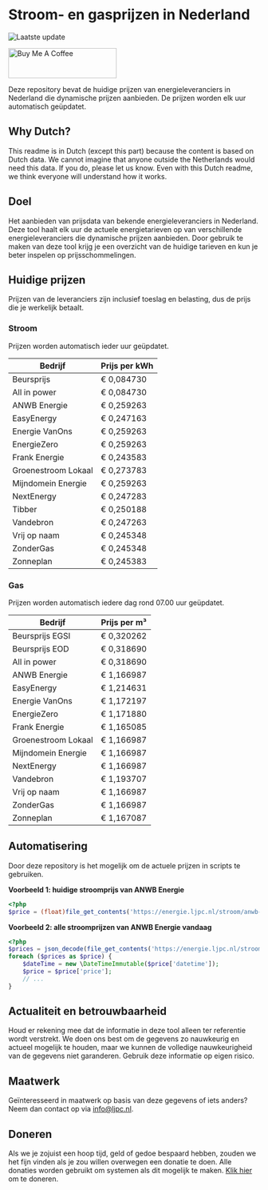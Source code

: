 # Stroom- en gasprijzen in Nederland

![Laatste update](https://img.shields.io/badge/laatste%20update-2025--07--06%2006%3A00%20CET-brightgreen)

<a href="https://www.buymeacoffee.com/Lars-" target="_blank"><img src="https://cdn.buymeacoffee.com/buttons/v2/default-orange.png" alt="Buy Me A Coffee" height="60" style="height: 60px !important;width: 217px !important;" ></a>

Deze repository bevat de huidige prijzen van energieleveranciers in Nederland die dynamische prijzen aanbieden. De prijzen worden elk uur automatisch geüpdatet.

## Why Dutch?

This readme is in Dutch (except this part) because the content is based on Dutch data. We cannot imagine that anyone outside the Netherlands would need this data. If you do, please let us know. Even with this Dutch readme, we think
everyone will understand how it works.

## Doel

Het aanbieden van prijsdata van bekende energieleveranciers in Nederland. Deze tool haalt elk uur de actuele energietarieven op van verschillende energieleveranciers die dynamische prijzen aanbieden. Door gebruik te maken van deze tool
krijg je een overzicht van de huidige tarieven en kun je beter inspelen op prijsschommelingen.

## Huidige prijzen

Prijzen van de leveranciers zijn inclusief toeslag en belasting, dus de prijs die je werkelijk betaalt.

### Stroom

Prijzen worden automatisch ieder uur geüpdatet.

 Bedrijf | Prijs per kWh 
---------|---------------
Beursprijs | € 0,084730
All in power | € 0,084730
ANWB Energie | € 0,259263
EasyEnergy | € 0,247163
Energie VanOns | € 0,259263
EnergieZero | € 0,259263
Frank Energie | € 0,243583
Groenestroom Lokaal | € 0,273783
Mijndomein Energie | € 0,259263
NextEnergy | € 0,247283
Tibber | € 0,250188
Vandebron | € 0,247263
Vrij op naam | € 0,245348
ZonderGas | € 0,245348
Zonneplan | € 0,245383


### Gas

Prijzen worden automatisch iedere dag rond 07.00 uur geüpdatet.

 Bedrijf | Prijs per m³ 
---------|--------------
Beursprijs EGSI | € 0,320262
Beursprijs EOD | € 0,318690
All in power | € 0,318690
ANWB Energie | € 1,166987
EasyEnergy | € 1,214631
Energie VanOns | € 1,172197
EnergieZero | € 1,171880
Frank Energie | € 1,165085
Groenestroom Lokaal | € 1,166987
Mijndomein Energie | € 1,166987
NextEnergy | € 1,166987
Vandebron | € 1,193707
Vrij op naam | € 1,166987
ZonderGas | € 1,166987
Zonneplan | € 1,167087


## Automatisering

Door deze repository is het mogelijk om de actuele prijzen in scripts te gebruiken.

**Voorbeeld 1: huidige stroomprijs van ANWB Energie**

```php
<?php
$price = (float)file_get_contents('https://energie.ljpc.nl/stroom/anwb-energie-nu.txt');

```

**Voorbeeld 2: alle stroomprijzen van ANWB Energie vandaag**

```php
<?php
$prices = json_decode(file_get_contents('https://energie.ljpc.nl/stroom/all-in-power-vandaag.json'),true);
foreach ($prices as $price) {
    $dateTime = new \DateTimeImmutable($price['datetime']);
    $price = $price['price'];
    // ...
}
```

## Actualiteit en betrouwbaarheid

Houd er rekening mee dat de informatie in deze tool alleen ter referentie wordt verstrekt. We doen ons best om de gegevens zo nauwkeurig en actueel mogelijk te houden, maar we kunnen de volledige nauwkeurigheid van de gegevens niet
garanderen. Gebruik deze informatie op eigen risico.

## Maatwerk

Geïnteresseerd in maatwerk op basis van deze gegevens of iets anders? Neem dan contact op
via [info@ljpc.nl](mailto:info@ljpc.nl?subject=Energie%20prijzen).

## Doneren

Als we je zojuist een hoop tijd, geld of gedoe bespaard hebben, zouden we het fijn vinden als je zou willen overwegen een
donatie te doen. Alle donaties worden gebruikt om systemen als dit mogelijk te
maken. [Klik hier](https://www.buymeacoffee.com/Lars-) om te doneren.
